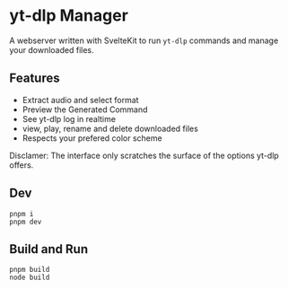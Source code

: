 # yt-dlp Manager

A webserver written with SvelteKit to run `yt-dlp` commands and manage your downloaded files.

## Features

- Extract audio and select format
- Preview the Generated Command
- See yt-dlp log in realtime
- view, play, rename and delete downloaded files
- Respects your prefered color scheme

Disclamer: The interface only scratches the surface of the options yt-dlp offers.

## Dev

```
pnpm i
pnpm dev
```

## Build and Run

```
pnpm build
node build
```
